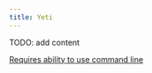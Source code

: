 ```yaml
---
title: Yeti
---
```


TODO: add content

[Requires ability to use command line](https://twitter.com/mflaxman/status/1308410451076812806)
